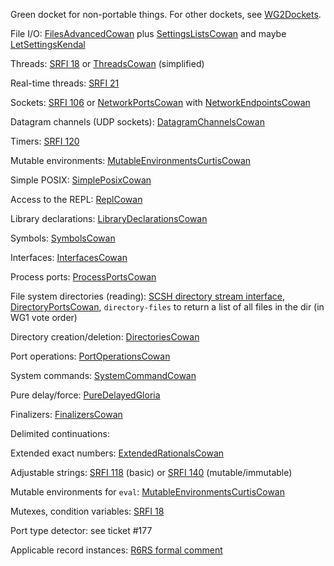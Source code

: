 ﻿Green docket for non-portable things.   For other dockets, see [WG2Dockets](WG2Dockets.md).

File I/O: [FilesAdvancedCowan](FilesAdvancedCowan.md) plus [SettingsListsCowan](SettingsListsCowan.md) and maybe [LetSettingsKendal](LetSettingsKendal.md)

Threads: [SRFI 18](http://srfi.schemers.org/srfi-18/srfi-18.html) or [ThreadsCowan](ThreadsCowan.md) (simplified)

Real-time threads: [SRFI 21](http://srfi.schemers.org/srfi-21/srfi-21.html)

Sockets: [SRFI 106](http://srfi.schemers.org/srfi-106/srfi-106.html) or [NetworkPortsCowan](NetworkPortsCowan.md) with [NetworkEndpointsCowan](NetworkEndpointsCowan.md)

Datagram channels (UDP sockets): [DatagramChannelsCowan](DatagramChannelsCowan.md)

Timers: [SRFI 120](http://srfi.schemers.org/srfi-120/srfi-120.html)

Mutable environments: [MutableEnvironmentsCurtisCowan](MutableEnvironmentsCurtisCowan.md)

Simple POSIX: [SimplePosixCowan](SimplePosixCowan.md)

Access to the REPL: [ReplCowan](ReplCowan.md)

Library declarations: [LibraryDeclarationsCowan](LibraryDeclarationsCowan.md)

Symbols: [SymbolsCowan](SymbolsCowan.md)

Interfaces: [InterfacesCowan](InterfacesCowan.md)

Process ports: [ProcessPortsCowan](ProcessPortsCowan.md)

File system directories (reading): [SCSH directory stream interface](http://www.scsh.net/docu/html/man-Z-H-4.html#node_sec_3.3), [DirectoryPortsCowan](DirectoryPortsCowan.md), `directory-files` to return a list of all files in the dir (in WG1 vote order)

Directory creation/deletion: [DirectoriesCowan](DirectoriesCowan.md)

Port operations: [PortOperationsCowan](PortOperationsCowan.md)

System commands: [SystemCommandCowan](SystemCommandCowan.md)

Pure delay/force: [PureDelayedGloria](PureDelayedGloria.md)

Finalizers: [FinalizersCowan](FinalizersCowan.md)

Delimited continuations:

Extended exact numbers:  [ExtendedRationalsCowan](ExtendedRationalsCowan.md)

Adjustable strings: [SRFI 118](http://srfi.schemers.org/srfi-118/srfi-118.html) (basic)
or [SRFI 140](http://srfi.schemers.org/srfi-140/srfi-140.html) (mutable/immutable)

Mutable environments for `eval`:  [MutableEnvironmentsCurtisCowan](MutableEnvironmentsCurtisCowan.md)

Mutexes, condition variables: [SRFI 18](http://srfi.schemers.org/srfi-18/srfi-18.html)

Port type detector: see ticket #177

Applicable record instances: [R6RS formal comment](http://www.r6rs.org/formal-comments/comment-6.txt)


